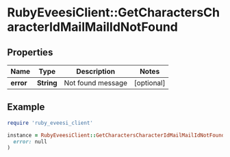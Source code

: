 # RubyEveesiClient::GetCharactersCharacterIdMailMailIdNotFound

## Properties

| Name | Type | Description | Notes |
| ---- | ---- | ----------- | ----- |
| **error** | **String** | Not found message | [optional] |

## Example

```ruby
require 'ruby_eveesi_client'

instance = RubyEveesiClient::GetCharactersCharacterIdMailMailIdNotFound.new(
  error: null
)
```

